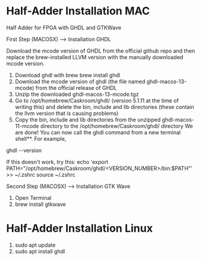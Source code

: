 # Half-Adder Installation MAC
Half Adder for FPGA with GHDL and GTKWave

First Step (MACOSX) --> Installation GHDL 

Download the mcode version of GHDL from the official github repo and then replace the brew-installed LLVM version with the manually downloaded mcode version.

1. Download ghdl with brew
brew install ghdl
2. Download the mcode version of ghdl (the file named ghdl-macos-13-mcode) from the official release of GHDL
3. Unzip the downloaded ghdl-macos-13-mcode.tgz
4. Go to /opt/homebrew/Caskroom/ghdl/<version> (version 5.1.11 at the time of writing this) and delete the bin, include and lib directories (these contain the llvm version that is causing problems)
5. Copy the bin, include and lib directories from the unzipped ghdl-macos-11-mcode directory to the /opt/homebrew/Caskroom/ghdl/<version> directory
We are done! You can now call the ghdl command from a new terminal shell**. For example,

ghdl --version

If this doesn't work, try this:
echo 'export PATH="/opt/homebrew/Caskroom/ghdl/<VERSION_NUMBER>/bin:$PATH"' >> ~/.zshrc
source ~/.zshrc

Second Step (MACOSX) --> Installation GTK Wave

1. Open Terminal
2. brew install gtkwave 

# Half-Adder Installation Linux
1. sudo apt update
2. sudo apt install ghdl
